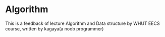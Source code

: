 # Algorithm 
This is a feedback of lecture Algorithm and Data structure by WHUT EECS course, written by kagaya(a noob programmer)
